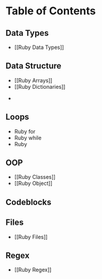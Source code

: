 # Table of Contents

## Data Types
- [[Ruby Data Types]]

## Data Structure
- [[Ruby Arrays]]
- [[Ruby Dictionaries]]
* 
  
## Loops
- Ruby for
- Ruby while 
- Ruby

## OOP
- [[Ruby Classes]] 
- [[Ruby Object]]

## Codeblocks

## Files
- [[Ruby Files]]

## Regex
- [[Ruby Regex]]